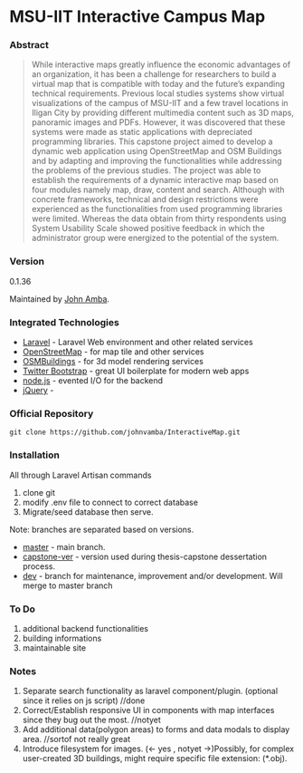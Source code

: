 # MSU-IIT Interactive Campus Map #

### Abstract

> While interactive maps greatly influence the economic advantages of an organization, it has been a challenge for researchers to build a virtual map that is compatible with today and the future’s expanding technical requirements.
Previous local studies systems show virtual visualizations of the campus of MSU-IIT and a few travel locations in Iligan City by providing different multimedia content such as 3D maps, panoramic images and PDFs.
However, it was discovered that these systems were made as static applications with depreciated programming libraries.
This capstone project aimed to develop a dynamic web application using OpenStreetMap and OSM Buildings and by adapting and improving the functionalities while addressing the problems of the previous studies.
The project was able to establish the requirements of a dynamic interactive map based on four modules namely map, draw, content and search. Although with concrete frameworks, technical and design restrictions were experienced as the functionalities from used programming libraries were limited. Whereas the data obtain from thirty respondents using System Usability Scale showed positive feedback in which the administrator group were energized to the potential of the system.

### Version
0.1.36

Maintained by [John Amba].

### Integrated Technologies
* [Laravel] - Laravel Web environment and other related services
* [OpenStreetMap] - for map tile and other services
* [OSMBuildings] - for 3d model rendering services
* [Twitter Bootstrap] - great UI boilerplate for modern web apps
* [node.js] - evented I/O for the backend
* [jQuery] - 

### Official Repository
    git clone https://github.com/johnvamba/InteractiveMap.git

### Installation
   All through Laravel Artisan commands

   1. clone git
   2. modify .env file to connect to correct database
   3. Migrate/seed database then serve.

Note: branches are separated based on versions.
-  [master] - main branch.
-  [capstone-ver] - version used during thesis-capstone dessertation process.
-  [dev] - branch for maintenance, improvement and/or development. Will merge to master branch


### To Do ###
1. additional backend functionalities
2. building informations
3. maintainable site

### Notes ###
1. Separate search functionality as laravel component/plugin. (optional since it relies on js script) //done
2. Correct/Establish responsive UI in components with map interfaces since they bug out the most. //notyet
3. Add additional data(polygon areas) to forms and data modals to display area. //sortof not really great
4. Introduce filesystem for images. (<- yes , notyet ->)Possibly, for complex user-created 3D buildings, might require specific file extension: (*.obj).

[//]: # (These are reference links used in the body of this note and get stripped out when the markdown processor does its job. There is no need to format nicely because it shouldn't be seen. Thanks SO - http://stackoverflow.com/questions/4823468/store-comments-in-markdown-syntax)

   [john amba]: <https://github.com/johnvamba>
   [master]: <https://github.com/johnvamba/InteractiveMap/tree/master>
   [dev]: <https://github.com/johnvamba/InteractiveMap/tree/dev>
   [Laravel]: <https://laravel.com/>
   [capstone-ver]: <https://github.com/johnvamba/InteractiveMap/tree/capstone-ver>
   [openstreetmap]: <https://www.openstreetmap.org/>
   [osmbuildings]: <https://osmbuildings.org/>
   [node.js]: <http://nodejs.org>
   [Twitter Bootstrap]: <http://twitter.github.com/bootstrap/>
   [jQuery]: <http://jquery.com>
